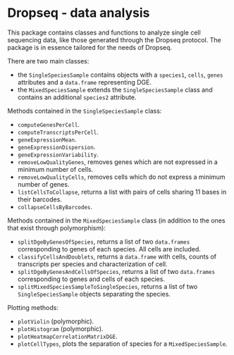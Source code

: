 # Dropseq - data analysis
This package contains classes and functions to analyze single cell 
sequencing data, like those generated through the Dropseq protocol.
The package is in essence tailored for the needs of Dropseq.

There are two main classes: 
* the `SingleSpeciesSample` contains objects with a `species1`,
`cells`, `genes` attributes and a `data.frame` representing DGE.
* the `MixedSpeciesSample` extends the `SingleSpeciesSample`
class and contains an additional `species2` attribute.

Methods contained in the `SingleSpeciesSample` class:
* `computeGenesPerCell`.
* `computeTranscriptsPerCell`.
* `geneExpressionMean`.
* `geneExpressionDispersion`.
* `geneExpressionVariability`.
* `removeLowQualityGenes`, removes genes which are not expressed in
a minimum number of cells.
* `removeLowQualityCells`, removes cells which do not express a minimum
number of genes.
* `listCellsToCollapse`, returns a list with pairs of cells sharing
11 bases in their barcodes.
* `collapseCellsByBarcodes`.

Methods contained in the `MixedSpeciesSample` class (in addition
to the ones that exist through polymorphism):
* `splitDgeByGenesOfSpecies`, returns a list of two `data.frames`
corresponding to genes of each species. All cells are included.
* `classifyCellsAndDoublets`, returns a `data.frame` with cells,
counts of transcripts per species and characterization of cell.
* `splitDgeByGenesAndCellsOfSpecies`, returns a list of two 
`data.frames` corresponding to genes and cells of each species.
* `splitMixedSpeciesSampleToSingleSpecies`, returns a list of 
two `SingleSpeciesSample` objects separating the species.

Plotting methods:
* `plotViolin` (polymorphic).
* `plotHistogram` (polymorphic).
* `plotHeatmapCorrelationMatrixDGE`.
* `plotCellTypes`, plots the separation of species for a `MixedSpeciesSample`.
